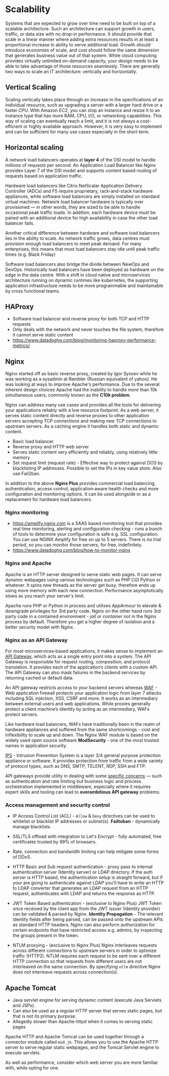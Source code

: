 # Scalability

Systems that are expected to grow over time need to be built on top of a scalable architecture. Such an architecture can support growth in users, traffic, or data size with no drop-in performance. It should provide that scale in a linear manner where adding extra resources results in at least a proportional increase in ability to serve additional load. Growth should introduce economies of scale, and cost should follow the same dimension that generates business value out of that system. While cloud computing provides virtually unlimited on-demand capacity, your design needs to be able to take advantage of those resources seamlessly. There are generally two ways to scale an IT architecture: vertically and horizontally.

## Vertical Scaling

Scaling vertically takes place through an increase in the specifications of an individual resource, such as upgrading a server with a larger hard drive or a faster CPU. With Amazon EC2, you can stop an instance and resize it to an instance type that has more
RAM, CPU, I/O, or networking capabilities. This way of scaling can eventually reach a limit, and it is not always a cost-efficient or highly available approach. However, it is very easy to implement and can be sufficient for many use cases especially in the short term.

## Horizontal scaling

A network load balancers operates at **layer 4** of the OSI model to handle millions of requests per second. An Application Load Balancer like Nginx provides Layer 7 of the OSI model and supports content based routing of requests based on application traffic.

Hardware load balancers like Citrix NetScalar Application Delivery Controller (ADCs) and F5 require proprietary, rack-and-stack hardware appliances, while software load balancers are simply installed on standard virtual machines. Network load balancer hardware is typically over provisioned — in other words, they are sized to be able to handle occasional peak traffic loads. In addition, each hardware device must be paired with an additional device for high availability in case the other load balancer fails.

Another critical difference between hardware and software load balancers lies in the ability to scale. As network traffic grows, data centres must provision enough load balancers to meet peak demand. For many enterprises, this means that most load balancers stay idle until peak traffic times (e.g. Black Friday)

Software load balancers also bridge the divide between NewOps and DevOps. Historically load balancers have been deployed as hardware on the edge in the data centre. With a shift in cloud native and microservices architecture running on dynamic runtimes like kubernetes, the supporting application infrastructure needs to be more programmable and maintainable by cross functional teams.

## HAProxy

* Software load balancer and reverse proxy for both TCP and HTTP requests
* Only deals with the network and never touches the file system, therefore it cannot serve static content
* https://www.datadoghq.com/blog/monitoring-haproxy-performance-metrics/

## Nginx

Nginx started off as basic reverse proxy, created by *Igor Sysoev* while he was working as a sysadmin at Rambler (Russian equivalent of yahoo). He was looking at ways to improve Apache's performance. Due to the several inherent design choices Apache had the inability to handle more than 10k simultaneous users, commonly known as the **C10k problem**.

Nginx can address many use cases and provides all the tools for delivering your applications reliably with a low resource footprint. As a web server, it serves static content directly and reverse proxies to other application servers accepting TCP connections and making new TCP connections to upstream servers. As a caching engine it handles both static and dynamic content.

* Basic load balancer
* Reverse proxy and HTTP web server
* Serves static content very efficiently and reliably, using relatively little memory
* Set request limit (request rate) - Effective way to protect against DOS by blacklisting IP addresses. Possible to set the IPs in key value store. Also use Fail2ban.

In addition to the above **Nginx Plus** provides commercial load balancing, authentication, access control, application‑aware health checks and more configuration and monitoring options. It can be used alongside or as a replacement for hardware load balancers.

### Nginx monitoring

* https://amplify.nginx.com is a SAAS based monitoring tool that provides real time monitoring, alerting and configuration checking - runs a bunch of tools to determine your configuration is safe e.g. SSL configuration. You can use NGINX Amplify for free on up to 5 servers. There is no trial period, so you can monitor those servers, for free, indefinitely.
* https://www.datadoghq.com/blog/how-to-monitor-nginx

### Nginx and Apache

Apache is an HTTP server designed to serve static web pages. It can serve dynamic webpages using various technologies such as PHP CGI Python or whatever. It spins new threads as the server get busy, therefore ends up using more memory with each new connection. Performance asymptotically slows as you reach your server's limit.

Apache runs PHP or Python in  process and utilises *AppArmour* to elevate & downgrade privileges for 3rd party code. Nginx on the other hand runs 3rd party code in a contained environment - *jail* or *container* not in the Nginx process by default. Therefore you get a higher degree of isolation and a better security model with Nginx.

### Nginx as an API Gateway

For most microservices‑based applications, it makes sense to implement an [API Gateway](https://www.nginx.com/blog/building-microservices-using-an-api-gateway), which acts as a single entry point into a system. The API Gateway is responsible for request routing, composition, and protocol translation. It provides each of the application’s clients with a custom API. The API Gateway can also mask failures in the backend services by returning cached or default data.

An API gateway restricts access to your backend servers whereas [WAF](https://www.owasp.org/index.php/Web_Application_Firewall) - Web application firewall protects your application logic from layer 7 attacks including SQL injection, XSS, CSRF and more. It works as an intermediary between external users and web applications. While proxies generally protect a client machine’s identity by acting as an intermediary, WAFs protect servers.

Like hardware load balancers, WAFs have traditionally been in the realm of hardware appliances and suffered from the same shortcomings - cost and inflexibility to scale up and down. The Nginx WAF module is based on the widely used open source software **ModSecurity** - one of the most trusted names in application security.

[IPS](https://www.lanner-america.com/blog/waf-vs-ips-whats-difference/) - Intrusion Prevention System is a layer 3/4 general purpose protection appliance or software. It provides protection from traffic from a wide variety of protocol types, such as DNS, SMTP, TELENT, RDP, SSH and FTP.

API gateways provide utility in dealing with some [specific concerns](https://www.nginx.com/blog/microservices-api-gateways-part-1-why-an-api-gateway) — such as authentication and rate limiting but business logic and process orchestration implemented in middleware, especially where it requires expert skills and tooling can lead to **overambitious API gateway** problems.

### Access management and security control

* IP Access Control List (ACL) - `Allow` & `Deny` directives can be used to whitelist or blacklist IP addresses or subnet(s). **Failtoban** - dynamically manage blacklists.

* SSL/TLS offload with integration to Let's Encrypt - fully automated, free certificates trusted by 99% of browsers.

* Rate, connection and bandwidth limiting can help mitigate some forms of DDoS.

* HTTP Basic and Sub request authentication - proxy pass to internal authentication server (Identity server) or LDAP directory. If the auth server is HTTP based, the authentication setup is straight forward, but if your are going to authenticate against LDAP you'll have to write an HTTP to LDAP converter that generates an LDAP request from an HTTP request, authenticates with LDAP and returns the response as HTTP.

* JWT Token Based authentication - (exclusive to Nginx Plus) JWT Token once received by the client app from the JWT issuer (Identity provider) can be validated & parsed by Nginx. **Identity Propagation** - The relevant identity fields after being parsed, can be passed onto the upstream APIs as standard HTTP headers. Nginx can also perform authorization for certain endpoints that have restricted access e.g. admins, by inspecting the groups present in the token.

* NTLM proxying - (exclusive to Nginx Plus) Nginx interleaves requests across different connections to upstream servers in order to optimize traffic (HTTP2). NTLM requires each request to be sent over a different HTTP connection so that requests from different users are not interleaved on the same connection. By specifying `ntlm` directive Nginx does not interleave requests across connection(s).

## Apache Tomcat

* Java servlet engine for serving dynamic content (execute Java Servlets and JSPs).
* Can also be used as a regular HTTP server that serves static pages, but that is not its primary purpose.
* Allegedly slower than Apache httpd when it comes to serving static pages

Apache HTTP and Apache Tomcat can be used together through a connector module called `mod_jk`. This allows you to use the Apache HTTP server to serve regular static webpages, and the Tomcat Servlet engine to execute servlets.

As well as performance, consider which web server you are more familiar with, while opting for one.
